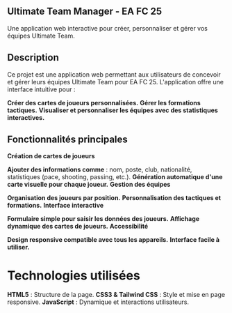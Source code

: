 ## Ultimate Team Manager - EA FC 25
Une application web interactive pour créer, personnaliser et gérer vos équipes Ultimate Team.

## Description
Ce projet est une application web permettant aux utilisateurs de concevoir et gérer leurs équipes Ultimate Team pour EA FC 25. L'application offre une interface intuitive pour :

**Créer des cartes de joueurs personnalisées.**
**Gérer les formations tactiques.**
**Visualiser et personnaliser les équipes avec des statistiques interactives.**
## Fonctionnalités principales
**Création de cartes de joueurs**

**Ajouter des informations comme** : nom, poste, club, nationalité, statistiques (pace, shooting, passing, etc.).
**Génération automatique d'une carte visuelle pour chaque joueur.**
**Gestion des équipes**

**Organisation des joueurs par position.**
**Personnalisation des tactiques et formations.**
**Interface interactive**

**Formulaire simple pour saisir les données des joueurs.**
**Affichage dynamique des cartes de joueurs.**
**Accessibilité**

**Design responsive compatible avec tous les appareils.**
**Interface facile à utiliser.**
# Technologies utilisées
**HTML5** : Structure de la page.
**CSS3 & Tailwind CSS** : Style et mise en page responsive.
**JavaScript** : Dynamique et interactions utilisateurs.
 
 
